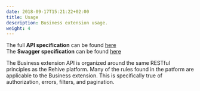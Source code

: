 ```yaml
---
date: 2018-09-17T15:21:22+02:00
title: Usage
description: Business extension usage.
weight: 4
---
```


<aside class="notice">
The full <strong>API specification</strong> can be found <a href="https://business.services.rehive.io">here</a>
</aside>

<aside class="notice">
The <strong>Swagger specification</strong> can be found <a href="https://business.services.rehive.io/swagger/">here</a>
</aside>

The Business extension API is organized around the same RESTful principles as the Rehive platform. Many of the rules found in the patform are applicable to the Business extension. This is  specifically true of authorization, errors, filters, and pagination.

